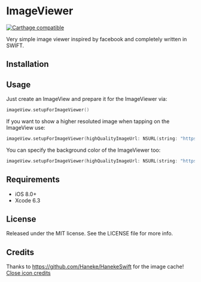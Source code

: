 # ImageViewer

[![Carthage compatible](https://img.shields.io/badge/Carthage-compatible-4BC51D.svg?style=flat)](https://github.com/Carthage/Carthage)

Very simple image viewer inspired by facebook and completely written in SWIFT.

## Installation

## Usage
Just create an ImageView and prepare it for the ImageViewer via:
```swift
imageView.setupForImageViewer()
```
If you want to show a higher resoluted image when tapping on the ImageView use:
```swift
imageView.setupForImageViewer(highQualityImageUrl: NSURL(string: "https://your.url/image.png")!)
```

You can specify the background color of the ImageViewer too:
```swift
imageView.setupForImageViewer(highQualityImageUrl: NSURL(string: "https://your.url/image.png")!, backgroundColor: UIColor.redColor())
```

## Requirements
- iOS 8.0+
- Xcode 6.3

## License

Released under the MIT license. See the LICENSE file for more info.

## Credits
Thanks to https://github.com/Haneke/HanekeSwift for the image cache!
<a href="https://icons8.com/web-app/3058/Close">Close icon credits</a>
